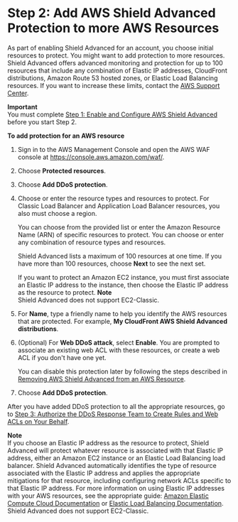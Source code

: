 # Step 2: Add AWS Shield Advanced Protection to more AWS Resources<a name="configure-new-protection"></a>

As part of enabling Shield Advanced for an account, you choose initial resources to protect\. You might want to add protection to more resources\. Shield Advanced offers advanced monitoring and protection for up to 100 resources that include any combination of Elastic IP addresses, CloudFront distributions, Amazon Route 53 hosted zones, or Elastic Load Balancing resources\. If you want to increase these limits, contact the [AWS Support Center](https://console.aws.amazon.com/support/home#/)\.

**Important**  
You must complete [Step 1: Enable and Configure AWS Shield Advanced](enable-ddos-prem.md) before you start Step 2\.<a name="configure-new-protection-procedure"></a>

**To add protection for an AWS resource**

1. Sign in to the AWS Management Console and open the AWS WAF console at [https://console\.aws\.amazon\.com/waf/](https://console.aws.amazon.com/waf/)\. 

1. Choose **Protected resources**\. 

1. Choose **Add DDoS protection**\.

1. Choose or enter the resource types and resources to protect\. For Classic Load Balancer and Application Load Balancer resources, you also must choose a region\. 

   You can choose from the provided list or enter the Amazon Resource Name \(ARN\) of specific resources to protect\. You can choose or enter any combination of resource types and resources\. 

   Shield Advanced lists a maximum of 100 resources at one time\. If you have more than 100 resources, choose **Next** to see the next set\.

   If you want to protect an Amazon EC2 instance, you must first associate an Elastic IP address to the instance, then choose the Elastic IP address as the resource to protect\.
**Note**  
Shield Advanced does not support EC2\-Classic\.

1. For **Name**, type a friendly name to help you identify the AWS resources that are protected\. For example, **My CloudFront AWS Shield Advanced distributions**\.

1. \(Optional\) For **Web DDoS attack**, select **Enable**\. You are prompted to associate an existing web ACL with these resources, or create a web ACL if you don't have one yet\.

   You can disable this protection later by following the steps described in [Removing AWS Shield Advanced from an AWS Resource](remove-protection.md)\.

1. Choose **Add DDoS protection**\.

After you have added DDoS protection to all the appropriate resources, go to [Step 3: Authorize the DDoS Response Team to Create Rules and Web ACLs on Your Behalf](authorize-DRT.md)\.

**Note**  
If you choose an Elastic IP address as the resource to protect, Shield Advanced will protect whatever resource is associated with that Elastic IP address, either an Amazon EC2 instance or an Elastic Load Balancing load balancer\. Shield Advanced automatically identifies the type of resource associated with the Elastic IP address and applies the appropriate mitigations for that resource, including configuring network ACLs specific to that Elastic IP address\. For more information on using Elastic IP addresses with your AWS resources, see the appropriate guide: [Amazon Elastic Compute Cloud Documentation](https://aws.amazon.com/documentation/ec2/) or [Elastic Load Balancing Documentation](https://aws.amazon.com/documentation/elastic-load-balancing/)\. Shield Advanced does not support EC2\-Classic\.